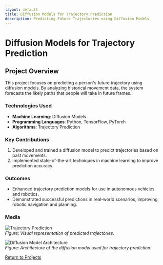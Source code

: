 ```yaml
---
layout: default
title: Diffusion Models for Trajectory Prediction
description: Predicting Future Trajectories using Diffusion Models
---
```


# Diffusion Models for Trajectory Prediction

## **Project Overview**
This project focuses on predicting a person's future trajectory using diffusion models. By analyzing historical movement data, the system forecasts the likely paths that people will take in future frames.

### **Technologies Used**
- **Machine Learning**: Diffusion Models
- **Programming Languages**: Python, TensorFlow, PyTorch
- **Algorithms**: Trajectory Prediction

### **Key Contributions**
1. Developed and trained a diffusion model to predict trajectories based on past movements.
2. Implemented state-of-the-art techniques in machine learning to improve prediction accuracy.

### **Outcomes**
- Enhanced trajectory prediction models for use in autonomous vehicles and robotics.
- Demonstrated successful predictions in real-world scenarios, improving robotic navigation and planning.

### **Media**
![Trajectory Prediction](diffusion-image1.jpg)  
*Figure: Visual representation of predicted trajectories.*

![Diffusion Model Architecture](diffusion-image2.jpg)  
*Figure: Architecture of the diffusion model used for trajectory prediction.*

[Return to Projects](../../)

